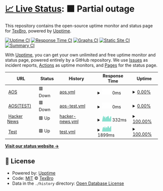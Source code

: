 # [📈 Live Status](https://TexBro.github.io/AOS-UPPTIME-TEST): <!--live status--> **🟧 Partial outage**

This repository contains the open-source uptime monitor and status page for [TexBro](https://TexBro.github.io/AOS-UPPTIME-TEST), powered by [Upptime](https://github.com/upptime/upptime).

[![Uptime CI](https://github.com/TexBro/AOS-UPPTIME-TEST/workflows/Uptime%20CI/badge.svg)](https://github.com/TexBro/AOS-UPPTIME-TEST/actions?query=workflow%3A%22Uptime+CI%22)
[![Response Time CI](https://github.com/TexBro/AOS-UPPTIME-TEST/workflows/Response%20Time%20CI/badge.svg)](https://github.com/TexBro/AOS-UPPTIME-TEST/actions?query=workflow%3A%22Response+Time+CI%22)
[![Graphs CI](https://github.com/TexBro/AOS-UPPTIME-TEST/workflows/Graphs%20CI/badge.svg)](https://github.com/TexBro/AOS-UPPTIME-TEST/actions?query=workflow%3A%22Graphs+CI%22)
[![Static Site CI](https://github.com/TexBro/AOS-UPPTIME-TEST/workflows/Static%20Site%20CI/badge.svg)](https://github.com/TexBro/AOS-UPPTIME-TEST/actions?query=workflow%3A%22Static+Site+CI%22)
[![Summary CI](https://github.com/TexBro/AOS-UPPTIME-TEST/workflows/Summary%20CI/badge.svg)](https://github.com/TexBro/AOS-UPPTIME-TEST/actions?query=workflow%3A%22Summary+CI%22)

With [Upptime](https://upptime.js.org), you can get your own unlimited and free uptime monitor and status page, powered entirely by a GitHub repository. We use [Issues](https://github.com/TexBro/AOS-UPPTIME-TEST/issues) as incident reports, [Actions](https://github.com/TexBro/AOS-UPPTIME-TEST/actions) as uptime monitors, and [Pages](https://TexBro.github.io/AOS-UPPTIME-TEST) for the status page.

<!--start: status pages-->
<!-- This summary is generated by Upptime (https://github.com/upptime/upptime) -->
<!-- Do not edit this manually, your changes will be overwritten -->
<!-- prettier-ignore -->
| URL | Status | History | Response Time | Uptime |
| --- | ------ | ------- | ------------- | ------ |
| <img alt="" src="https://favicons.githubusercontent.com/www.webaos.com" height="13"> [AOS](https://www.webaos.com) | 🟥 Down | [aos.yml](https://github.com/TexBro/AOS-UPPTIME-TEST/commits/HEAD/history/aos.yml) | <details><summary><img alt="Response time graph" src="./graphs/aos/response-time-week.png" height="20"> 0ms</summary><br><a href="https://TexBro.github.io/AOS-UPPTIME-TEST/history/aos"><img alt="Response time 0" src="https://img.shields.io/endpoint?url=https%3A%2F%2Fraw.githubusercontent.com%2FTexBro%2FAOS-UPPTIME-TEST%2FHEAD%2Fapi%2Faos%2Fresponse-time.json"></a><br><a href="https://TexBro.github.io/AOS-UPPTIME-TEST/history/aos"><img alt="24-hour response time 0" src="https://img.shields.io/endpoint?url=https%3A%2F%2Fraw.githubusercontent.com%2FTexBro%2FAOS-UPPTIME-TEST%2FHEAD%2Fapi%2Faos%2Fresponse-time-day.json"></a><br><a href="https://TexBro.github.io/AOS-UPPTIME-TEST/history/aos"><img alt="7-day response time 0" src="https://img.shields.io/endpoint?url=https%3A%2F%2Fraw.githubusercontent.com%2FTexBro%2FAOS-UPPTIME-TEST%2FHEAD%2Fapi%2Faos%2Fresponse-time-week.json"></a><br><a href="https://TexBro.github.io/AOS-UPPTIME-TEST/history/aos"><img alt="30-day response time 0" src="https://img.shields.io/endpoint?url=https%3A%2F%2Fraw.githubusercontent.com%2FTexBro%2FAOS-UPPTIME-TEST%2FHEAD%2Fapi%2Faos%2Fresponse-time-month.json"></a><br><a href="https://TexBro.github.io/AOS-UPPTIME-TEST/history/aos"><img alt="1-year response time 0" src="https://img.shields.io/endpoint?url=https%3A%2F%2Fraw.githubusercontent.com%2FTexBro%2FAOS-UPPTIME-TEST%2FHEAD%2Fapi%2Faos%2Fresponse-time-year.json"></a></details> | <details><summary><a href="https://TexBro.github.io/AOS-UPPTIME-TEST/history/aos">0.00%</a></summary><a href="https://TexBro.github.io/AOS-UPPTIME-TEST/history/aos"><img alt="All-time uptime 0.00%" src="https://img.shields.io/endpoint?url=https%3A%2F%2Fraw.githubusercontent.com%2FTexBro%2FAOS-UPPTIME-TEST%2FHEAD%2Fapi%2Faos%2Fuptime.json"></a><br><a href="https://TexBro.github.io/AOS-UPPTIME-TEST/history/aos"><img alt="24-hour uptime 0.00%" src="https://img.shields.io/endpoint?url=https%3A%2F%2Fraw.githubusercontent.com%2FTexBro%2FAOS-UPPTIME-TEST%2FHEAD%2Fapi%2Faos%2Fuptime-day.json"></a><br><a href="https://TexBro.github.io/AOS-UPPTIME-TEST/history/aos"><img alt="7-day uptime 0.00%" src="https://img.shields.io/endpoint?url=https%3A%2F%2Fraw.githubusercontent.com%2FTexBro%2FAOS-UPPTIME-TEST%2FHEAD%2Fapi%2Faos%2Fuptime-week.json"></a><br><a href="https://TexBro.github.io/AOS-UPPTIME-TEST/history/aos"><img alt="30-day uptime 0.00%" src="https://img.shields.io/endpoint?url=https%3A%2F%2Fraw.githubusercontent.com%2FTexBro%2FAOS-UPPTIME-TEST%2FHEAD%2Fapi%2Faos%2Fuptime-month.json"></a><br><a href="https://TexBro.github.io/AOS-UPPTIME-TEST/history/aos"><img alt="1-year uptime 0.00%" src="https://img.shields.io/endpoint?url=https%3A%2F%2Fraw.githubusercontent.com%2FTexBro%2FAOS-UPPTIME-TEST%2FHEAD%2Fapi%2Faos%2Fuptime-year.json"></a></details>
| <img alt="" src="https://favicons.githubusercontent.com/211.242.184.50" height="13"> [AOS(TEST)](http://211.242.184.50) | 🟥 Down | [aos-test.yml](https://github.com/TexBro/AOS-UPPTIME-TEST/commits/HEAD/history/aos-test.yml) | <details><summary><img alt="Response time graph" src="./graphs/aos-test/response-time-week.png" height="20"> 0ms</summary><br><a href="https://TexBro.github.io/AOS-UPPTIME-TEST/history/aos-test"><img alt="Response time 0" src="https://img.shields.io/endpoint?url=https%3A%2F%2Fraw.githubusercontent.com%2FTexBro%2FAOS-UPPTIME-TEST%2FHEAD%2Fapi%2Faos-test%2Fresponse-time.json"></a><br><a href="https://TexBro.github.io/AOS-UPPTIME-TEST/history/aos-test"><img alt="24-hour response time 0" src="https://img.shields.io/endpoint?url=https%3A%2F%2Fraw.githubusercontent.com%2FTexBro%2FAOS-UPPTIME-TEST%2FHEAD%2Fapi%2Faos-test%2Fresponse-time-day.json"></a><br><a href="https://TexBro.github.io/AOS-UPPTIME-TEST/history/aos-test"><img alt="7-day response time 0" src="https://img.shields.io/endpoint?url=https%3A%2F%2Fraw.githubusercontent.com%2FTexBro%2FAOS-UPPTIME-TEST%2FHEAD%2Fapi%2Faos-test%2Fresponse-time-week.json"></a><br><a href="https://TexBro.github.io/AOS-UPPTIME-TEST/history/aos-test"><img alt="30-day response time 0" src="https://img.shields.io/endpoint?url=https%3A%2F%2Fraw.githubusercontent.com%2FTexBro%2FAOS-UPPTIME-TEST%2FHEAD%2Fapi%2Faos-test%2Fresponse-time-month.json"></a><br><a href="https://TexBro.github.io/AOS-UPPTIME-TEST/history/aos-test"><img alt="1-year response time 0" src="https://img.shields.io/endpoint?url=https%3A%2F%2Fraw.githubusercontent.com%2FTexBro%2FAOS-UPPTIME-TEST%2FHEAD%2Fapi%2Faos-test%2Fresponse-time-year.json"></a></details> | <details><summary><a href="https://TexBro.github.io/AOS-UPPTIME-TEST/history/aos-test">0.00%</a></summary><a href="https://TexBro.github.io/AOS-UPPTIME-TEST/history/aos-test"><img alt="All-time uptime 0.00%" src="https://img.shields.io/endpoint?url=https%3A%2F%2Fraw.githubusercontent.com%2FTexBro%2FAOS-UPPTIME-TEST%2FHEAD%2Fapi%2Faos-test%2Fuptime.json"></a><br><a href="https://TexBro.github.io/AOS-UPPTIME-TEST/history/aos-test"><img alt="24-hour uptime 0.00%" src="https://img.shields.io/endpoint?url=https%3A%2F%2Fraw.githubusercontent.com%2FTexBro%2FAOS-UPPTIME-TEST%2FHEAD%2Fapi%2Faos-test%2Fuptime-day.json"></a><br><a href="https://TexBro.github.io/AOS-UPPTIME-TEST/history/aos-test"><img alt="7-day uptime 0.00%" src="https://img.shields.io/endpoint?url=https%3A%2F%2Fraw.githubusercontent.com%2FTexBro%2FAOS-UPPTIME-TEST%2FHEAD%2Fapi%2Faos-test%2Fuptime-week.json"></a><br><a href="https://TexBro.github.io/AOS-UPPTIME-TEST/history/aos-test"><img alt="30-day uptime 0.00%" src="https://img.shields.io/endpoint?url=https%3A%2F%2Fraw.githubusercontent.com%2FTexBro%2FAOS-UPPTIME-TEST%2FHEAD%2Fapi%2Faos-test%2Fuptime-month.json"></a><br><a href="https://TexBro.github.io/AOS-UPPTIME-TEST/history/aos-test"><img alt="1-year uptime 0.00%" src="https://img.shields.io/endpoint?url=https%3A%2F%2Fraw.githubusercontent.com%2FTexBro%2FAOS-UPPTIME-TEST%2FHEAD%2Fapi%2Faos-test%2Fuptime-year.json"></a></details>
| <img alt="" src="https://favicons.githubusercontent.com/news.ycombinator.com" height="13"> [Hacker News](https://news.ycombinator.com) | 🟩 Up | [hacker-news.yml](https://github.com/TexBro/AOS-UPPTIME-TEST/commits/HEAD/history/hacker-news.yml) | <details><summary><img alt="Response time graph" src="./graphs/hacker-news/response-time-week.png" height="20"> 332ms</summary><br><a href="https://TexBro.github.io/AOS-UPPTIME-TEST/history/hacker-news"><img alt="Response time 329" src="https://img.shields.io/endpoint?url=https%3A%2F%2Fraw.githubusercontent.com%2FTexBro%2FAOS-UPPTIME-TEST%2FHEAD%2Fapi%2Fhacker-news%2Fresponse-time.json"></a><br><a href="https://TexBro.github.io/AOS-UPPTIME-TEST/history/hacker-news"><img alt="24-hour response time 339" src="https://img.shields.io/endpoint?url=https%3A%2F%2Fraw.githubusercontent.com%2FTexBro%2FAOS-UPPTIME-TEST%2FHEAD%2Fapi%2Fhacker-news%2Fresponse-time-day.json"></a><br><a href="https://TexBro.github.io/AOS-UPPTIME-TEST/history/hacker-news"><img alt="7-day response time 332" src="https://img.shields.io/endpoint?url=https%3A%2F%2Fraw.githubusercontent.com%2FTexBro%2FAOS-UPPTIME-TEST%2FHEAD%2Fapi%2Fhacker-news%2Fresponse-time-week.json"></a><br><a href="https://TexBro.github.io/AOS-UPPTIME-TEST/history/hacker-news"><img alt="30-day response time 329" src="https://img.shields.io/endpoint?url=https%3A%2F%2Fraw.githubusercontent.com%2FTexBro%2FAOS-UPPTIME-TEST%2FHEAD%2Fapi%2Fhacker-news%2Fresponse-time-month.json"></a><br><a href="https://TexBro.github.io/AOS-UPPTIME-TEST/history/hacker-news"><img alt="1-year response time 329" src="https://img.shields.io/endpoint?url=https%3A%2F%2Fraw.githubusercontent.com%2FTexBro%2FAOS-UPPTIME-TEST%2FHEAD%2Fapi%2Fhacker-news%2Fresponse-time-year.json"></a></details> | <details><summary><a href="https://TexBro.github.io/AOS-UPPTIME-TEST/history/hacker-news">100.00%</a></summary><a href="https://TexBro.github.io/AOS-UPPTIME-TEST/history/hacker-news"><img alt="All-time uptime 100.00%" src="https://img.shields.io/endpoint?url=https%3A%2F%2Fraw.githubusercontent.com%2FTexBro%2FAOS-UPPTIME-TEST%2FHEAD%2Fapi%2Fhacker-news%2Fuptime.json"></a><br><a href="https://TexBro.github.io/AOS-UPPTIME-TEST/history/hacker-news"><img alt="24-hour uptime 100.00%" src="https://img.shields.io/endpoint?url=https%3A%2F%2Fraw.githubusercontent.com%2FTexBro%2FAOS-UPPTIME-TEST%2FHEAD%2Fapi%2Fhacker-news%2Fuptime-day.json"></a><br><a href="https://TexBro.github.io/AOS-UPPTIME-TEST/history/hacker-news"><img alt="7-day uptime 100.00%" src="https://img.shields.io/endpoint?url=https%3A%2F%2Fraw.githubusercontent.com%2FTexBro%2FAOS-UPPTIME-TEST%2FHEAD%2Fapi%2Fhacker-news%2Fuptime-week.json"></a><br><a href="https://TexBro.github.io/AOS-UPPTIME-TEST/history/hacker-news"><img alt="30-day uptime 100.00%" src="https://img.shields.io/endpoint?url=https%3A%2F%2Fraw.githubusercontent.com%2FTexBro%2FAOS-UPPTIME-TEST%2FHEAD%2Fapi%2Fhacker-news%2Fuptime-month.json"></a><br><a href="https://TexBro.github.io/AOS-UPPTIME-TEST/history/hacker-news"><img alt="1-year uptime 100.00%" src="https://img.shields.io/endpoint?url=https%3A%2F%2Fraw.githubusercontent.com%2FTexBro%2FAOS-UPPTIME-TEST%2FHEAD%2Fapi%2Fhacker-news%2Fuptime-year.json"></a></details>
| <img alt="" src="https://favicons.githubusercontent.com/naver.com" height="13"> [Test](https://naver.com) | 🟩 Up | [test.yml](https://github.com/TexBro/AOS-UPPTIME-TEST/commits/HEAD/history/test.yml) | <details><summary><img alt="Response time graph" src="./graphs/test/response-time-week.png" height="20"> 1899ms</summary><br><a href="https://TexBro.github.io/AOS-UPPTIME-TEST/history/test"><img alt="Response time 1744" src="https://img.shields.io/endpoint?url=https%3A%2F%2Fraw.githubusercontent.com%2FTexBro%2FAOS-UPPTIME-TEST%2FHEAD%2Fapi%2Ftest%2Fresponse-time.json"></a><br><a href="https://TexBro.github.io/AOS-UPPTIME-TEST/history/test"><img alt="24-hour response time 1878" src="https://img.shields.io/endpoint?url=https%3A%2F%2Fraw.githubusercontent.com%2FTexBro%2FAOS-UPPTIME-TEST%2FHEAD%2Fapi%2Ftest%2Fresponse-time-day.json"></a><br><a href="https://TexBro.github.io/AOS-UPPTIME-TEST/history/test"><img alt="7-day response time 1899" src="https://img.shields.io/endpoint?url=https%3A%2F%2Fraw.githubusercontent.com%2FTexBro%2FAOS-UPPTIME-TEST%2FHEAD%2Fapi%2Ftest%2Fresponse-time-week.json"></a><br><a href="https://TexBro.github.io/AOS-UPPTIME-TEST/history/test"><img alt="30-day response time 1744" src="https://img.shields.io/endpoint?url=https%3A%2F%2Fraw.githubusercontent.com%2FTexBro%2FAOS-UPPTIME-TEST%2FHEAD%2Fapi%2Ftest%2Fresponse-time-month.json"></a><br><a href="https://TexBro.github.io/AOS-UPPTIME-TEST/history/test"><img alt="1-year response time 1744" src="https://img.shields.io/endpoint?url=https%3A%2F%2Fraw.githubusercontent.com%2FTexBro%2FAOS-UPPTIME-TEST%2FHEAD%2Fapi%2Ftest%2Fresponse-time-year.json"></a></details> | <details><summary><a href="https://TexBro.github.io/AOS-UPPTIME-TEST/history/test">100.00%</a></summary><a href="https://TexBro.github.io/AOS-UPPTIME-TEST/history/test"><img alt="All-time uptime 100.00%" src="https://img.shields.io/endpoint?url=https%3A%2F%2Fraw.githubusercontent.com%2FTexBro%2FAOS-UPPTIME-TEST%2FHEAD%2Fapi%2Ftest%2Fuptime.json"></a><br><a href="https://TexBro.github.io/AOS-UPPTIME-TEST/history/test"><img alt="24-hour uptime 100.00%" src="https://img.shields.io/endpoint?url=https%3A%2F%2Fraw.githubusercontent.com%2FTexBro%2FAOS-UPPTIME-TEST%2FHEAD%2Fapi%2Ftest%2Fuptime-day.json"></a><br><a href="https://TexBro.github.io/AOS-UPPTIME-TEST/history/test"><img alt="7-day uptime 100.00%" src="https://img.shields.io/endpoint?url=https%3A%2F%2Fraw.githubusercontent.com%2FTexBro%2FAOS-UPPTIME-TEST%2FHEAD%2Fapi%2Ftest%2Fuptime-week.json"></a><br><a href="https://TexBro.github.io/AOS-UPPTIME-TEST/history/test"><img alt="30-day uptime 100.00%" src="https://img.shields.io/endpoint?url=https%3A%2F%2Fraw.githubusercontent.com%2FTexBro%2FAOS-UPPTIME-TEST%2FHEAD%2Fapi%2Ftest%2Fuptime-month.json"></a><br><a href="https://TexBro.github.io/AOS-UPPTIME-TEST/history/test"><img alt="1-year uptime 100.00%" src="https://img.shields.io/endpoint?url=https%3A%2F%2Fraw.githubusercontent.com%2FTexBro%2FAOS-UPPTIME-TEST%2FHEAD%2Fapi%2Ftest%2Fuptime-year.json"></a></details>

<!--end: status pages-->

[**Visit our status website →**](https://TexBro.github.io/AOS-UPPTIME-TEST)

## 📄 License

- Powered by: [Upptime](https://github.com/upptime/upptime)
- Code: [MIT](./LICENSE) © [TexBro](https://TexBro.github.io/AOS-UPPTIME-TEST)
- Data in the `./history` directory: [Open Database License](https://opendatacommons.org/licenses/odbl/1-0/)
